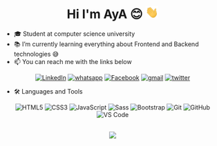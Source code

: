 <h1 align=center> Hi I'm AyA 😊 <img src="https://github.com/ABSphreak/ABSphreak/blob/master/gifs/Hi.gif" width="30px"></h2></h1>

- 🎓 Student at computer science university
- 📚 I’m currently learning everything about Frontend and Backend technologies 😅
- :mailbox: You can reach me with the links below

<div align="center">
<a href="" target="_blank"><img src="https://img.shields.io/badge/linkedin-%230177B5?style=flat&logo=linkedin&logoColor=white" alt="LinkedIn"></a>
<a href="" target="_blank"><img src="https://img.shields.io/badge/Whatsapp-4CA143?style=flat&logo=whatsapp&logoColor=white" alt="whatsapp"></a>
<a href="" target="_blank"><img src="https://img.shields.io/badge/Facebook-%231877F2.svg?&style=flat&logo=facebook&logoColor=white" alt="Facebook"></a>
<a href="" target="_blank"><img src="https://img.shields.io/badge/Gmail-c14438?style=flat&logo=Gmail&logoColor=white" alt="gmail"></a>
<a href="" target="_blank"><img src="https://img.shields.io/badge/twitter-%231FA1F1?style=flat&logo=twitter&logoColor=white" alt="twitter"></a>
</div>

- 🛠 Languages and Tools 
<div align="center">

![HTML5](https://img.shields.io/badge/-HTML5-%23E44D27?style=flat&logo=html5&logoColor=ffffff)
![CSS3](https://img.shields.io/badge/-CSS3-%231572B6?style=flat&logo=css3)
![JavaScript](https://img.shields.io/badge/-JavaScript-%23F7DF1C?style=flat&logo=javascript&logoColor=000000&labelColor=%23F7DF1C&color=%23FFCE5A)
![Sass](https://img.shields.io/badge/-Sass-%23CC6699?style=flat&logo=sass&logoColor=ffffff)
![Bootstrap](https://img.shields.io/badge/-Bootstrap-563D7C?style=flat&logo=Bootstrap)
![Git](https://img.shields.io/badge/-Git-%23F05032?style=flat&logo=git&logoColor=%23ffffff)
![GitHub](https://img.shields.io/badge/-GitHub-181717?style=flat&logo=github)
![VS Code](http://img.shields.io/badge/-VS%20Code-007ACC?style=flat&logo=visual-studio-code&logoColor=ffffff)
</div>
<br/>
<div align=center><img  width="90px" src="https://github.com/SrishtiSinghD/SrishtiSinghD/blob/master/tenor%20(2).gif" ></div>
